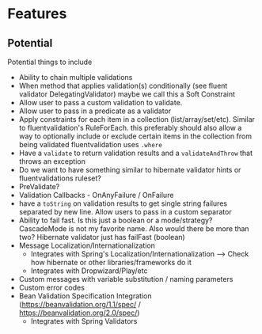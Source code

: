# Features

## Potential

Potential things to include

* Ability to chain multiple validations
* When method that applies validation(s) conditionally (see fluent validator DelegatingValidator) maybe we call this a Soft Constraint
* Allow user to pass a custom validation to validate. 
* Allow user to pass in a predicate as a validator
* Apply constraints for each item in a collection (list/array/set/etc). Similar to fluentvalidation's RuleForEach. 
this preferably should also allow a way to optionally include or exclude certain items in the collection from being 
validated fluentvalidation uses `.where`
* Have a `validate` to return validation results and a `validateAndThrow` that throws an exception
* Do we want to have something similar to hibernate validator hints or fluentvalidations ruleset?
* PreValidate?
* Validation Callbacks - OnAnyFailure / OnFailure
* have a `toString` on validation results to get single string failures separated by new line. Allow users to pass in a custom separator
* Ability to fail fast. Is this just a boolean or a mode/strategy? 
CascadeMode is not my favorite name. 
Also would there be more than two? Hibernate validator just has failFast (boolean)
* Message Localization/Internationalization
  * Integrates with Spring's Localization/Internationalization --> Check how hibernate or other libraries/frameworks do it
  * Integrates with Dropwizard/Play/etc
* Custom messages with variable substitution / naming parameters
* Custom error codes
* Bean Validation Specification Integration (https://beanvalidation.org/1.1/spec/ / https://beanvalidation.org/2.0/spec/)
  * Integrates with Spring Validators

